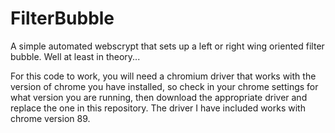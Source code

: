# FilterBubble
A simple automated webscrypt that sets up a left or right wing oriented filter bubble. Well at least in theory...

For this code to work, you will need a chromium driver that works with the version of chrome you have installed, so check in your chrome settings for what version you are running, then download the appropriate driver and replace the one in this repository. The driver I have included works with chrome version 89.
